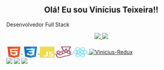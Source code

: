 <div align="center">
  <h2> Olá! Eu sou Vinícius Teixeira!! </h2>
  </div>
  
  <div>
  <p>
  Desenvolvedor Full Stack 
  </p>
  </div>
  
  <div align="center">
    <a href="https://github.com/tex008">
    <img height="130em" src="https://github-readme-stats.vercel.app/api?username=tex008&show_icons=true&theme=dracula&include_all_commits=true&count_private=true"/>
    <img height="130em" src="https://github-readme-stats.vercel.app/api/top-langs/?username=tex008&layout=compact&langs_count=7&theme=dracula"/>
      <!-- <img heigh height="130em" src="https://github-readme-streak-stats.herokuapp.com/?user=tex008&theme=dark&fire=2FC18C&ring=2FC18C&background=1A1D21&currStreakLabel=2FC18C"/> -->
  </div>
  
  <div style="display: inline_block"><br>
      <img align="center" alt="Vinicius-HTML" height="30" width="40" src="https://raw.githubusercontent.com/devicons/devicon/master/icons/html5/html5-original.svg">
    <img align="center" alt="Vinicius-CSS" height="30" width="40" src="https://raw.githubusercontent.com/devicons/devicon/master/icons/css3/css3-original.svg">
    <img align="center" alt="Vinicius-Js" height="30" width="40" src="https://raw.githubusercontent.com/devicons/devicon/master/icons/javascript/javascript-plain.svg">
     <img align="center" alt="Vinicius-Js" height="30" width="40" src="https://github.com/devicons/devicon/blob/master/icons/jest/jest-plain.svg">
    <img align="center" alt="Vinicius-React" height="30" width="40" src="https://raw.githubusercontent.com/devicons/devicon/master/icons/react/react-original.svg">
     <img align="center" alt="Vinicius-Redux" height="30" width="40" src="https://raw.githubusercontent.com/reduxjs/redux/master/logo/logo.png">
  </div>
   
  <div> 
    <a href="https://www.instagram.com/vteixeira008/" target="_blank"><img src="https://img.shields.io/badge/-Instagram-%23E4405F?style=for-the-badge&logo=instagram&logoColor=white" target="_blank"></a>
     <a href="https://www.linkedin.com/in/vinicius-teixeira-f/" target="_blank"><img src="https://img.shields.io/badge/-LinkedIn-%230077B5?style=for-the-badge&logo=linkedin&logoColor=white" target="_blank"></a> 
    <a href="https://www.linkedin.com/in/vinicius-teixeira-f/" target="_blank"><img src="https://img.shields.io/badge/my_portfolio-000?style=for-the-badge&logo=ko-fi&logoColor=white" target="_blank"></a>
  
   
  </div>
